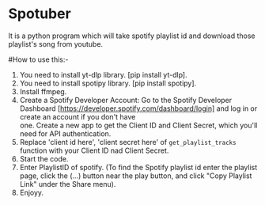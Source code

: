 # Spotuber
It is a python program which will take spotify playlist id and download those playlist's song from youtube.

#How to use this:-
1. You need to install yt-dlp library. [pip install yt-dlp].
2. You need to install spotipy library. [pip install spotipy].
3. Install ffmpeg.
4. Create a Spotify Developer Account: Go to the Spotify Developer Dashboard [https://developer.spotify.com/dashboard/login] and log in or create an account if you don't have  
   one. Create a new app to get the Client ID and Client Secret, which you'll need for API authentication.
5. Replace 'client id here', 'client secret here' of `get_playlist_tracks` function with your Client ID nad Client Secret.
6. Start the code.
7. Enter PlaylistID of spotify. (To find the Spotify playlist id enter the playlist page, click the (...) button near the play button, and click "Copy Playlist Link" under the    Share menu).
8. Enjoyy.
